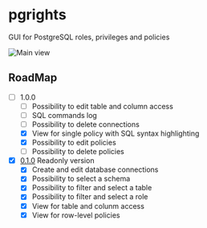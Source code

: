 # pgrights
GUI for PostgreSQL roles, privileges and policies

![Main view](https://user-images.githubusercontent.com/632171/49671690-bdf90300-fa79-11e8-979f-0de5fe4bdd69.png)

## RoadMap

- [ ] 1.0.0
  - [ ] Possibility to edit table and column access
  - [ ] SQL commands log
  - [ ] Possibility to delete connections
  - [x] View for single policy with SQL syntax highlighting
  - [x] Possibility to edit policies
  - [ ] Possibility to delete policies
- [x] [0.1.0](https://github.com/apsavin/pgrights/releases/tag/v0.1.0-alpha) Readonly version
  - [x] Create and edit database connections
  - [x] Possibility to select a schema
  - [x] Possibility to filter and select a table
  - [x] Possibility to filter and select a role
  - [x] View for table and colunm access
  - [x] View for row-level policies
